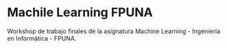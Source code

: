 # Machile Learning FPUNA
Workshop de trabajo finales de la asignatura Machine Learning - Ingeniería en Informática - FPUNA.
